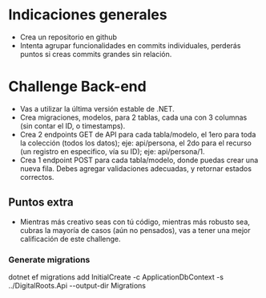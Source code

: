 # Indicaciones generales
- Crea un repositorio en github
- Intenta agrupar funcionalidades en commits individuales, perderás puntos si creas commits grandes sin relación.

# Challenge Back-end
- Vas a utilizar la última versión estable de .NET.
- Crea migraciones,  modelos, para 2 tablas, cada una con 3 columnas (sin contar el ID, o timestamps).
- Crea 2 endpoints GET de API para cada tabla/modelo, el 1ero para toda la colección (todos los datos); eje: api/persona, el 2do para el recurso (un registro en especifico, vía su ID); eje: api/persona/1.
- Crea 1 endpoint POST para cada tabla/modelo, donde puedas crear una nueva fila. Debes agregar validaciones adecuadas, y retornar estados correctos.

## Puntos extra
- Mientras más creativo seas con tú código, mientras más robusto sea, cubras la mayoría de casos (aún no pensados), vas a tener una mejor calificación de este challenge.


### Generate migrations
dotnet ef migrations add InitialCreate -c ApplicationDbContext -s ../DigitalRoots.Api --output-dir Migrations